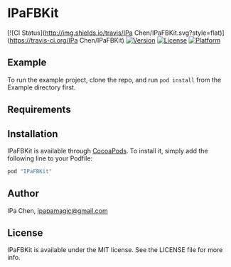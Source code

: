# IPaFBKit

[![CI Status](http://img.shields.io/travis/IPa Chen/IPaFBKit.svg?style=flat)](https://travis-ci.org/IPa Chen/IPaFBKit)
[![Version](https://img.shields.io/cocoapods/v/IPaFBKit.svg?style=flat)](http://cocoapods.org/pods/IPaFBKit)
[![License](https://img.shields.io/cocoapods/l/IPaFBKit.svg?style=flat)](http://cocoapods.org/pods/IPaFBKit)
[![Platform](https://img.shields.io/cocoapods/p/IPaFBKit.svg?style=flat)](http://cocoapods.org/pods/IPaFBKit)

## Example

To run the example project, clone the repo, and run `pod install` from the Example directory first.

## Requirements

## Installation

IPaFBKit is available through [CocoaPods](http://cocoapods.org). To install
it, simply add the following line to your Podfile:

```ruby
pod "IPaFBKit"
```

## Author

IPa Chen, ipapamagic@gmail.com

## License

IPaFBKit is available under the MIT license. See the LICENSE file for more info.
